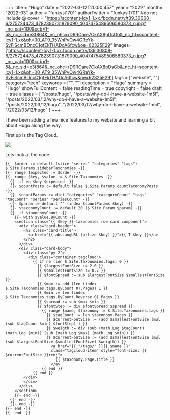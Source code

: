 +++
title = "Hugo"
date = "2022-03-12T20:00:45Z"
year = "2022"
month= "2022-03"
author = "funkysi1701"
authorTwitter = "funkysi1701" #do not include @
cover = "https://scontent-lcy1-1.xx.fbcdn.net/v/t39.30808-6/275724473_4782390731879090_4047475489506580373_n.jpg?_nc_cat=100&ccb=1-5&_nc_sid=e3f864&_nc_ohc=rD9ROare7CkAX8pDsGb&_nc_ht=scontent-lcy1-1.xx&oh=00_AT9_35WnPvOw4GReYk-SvFiScmBDncC1gfEkTHADcA6fcw&oe=62325F29"
images=['https://scontent-lcy1-1.xx.fbcdn.net/v/t39.30808-6/275724473_4782390731879090_4047475489506580373_n.jpg?_nc_cat=100&ccb=1-5&_nc_sid=e3f864&_nc_ohc=rD9ROare7CkAX8pDsGb&_nc_ht=scontent-lcy1-1.xx&oh=00_AT9_35WnPvOw4GReYk-SvFiScmBDncC1gfEkTHADcA6fcw&oe=62325F29']
tags = ["website", ""]
category="tech"
keywords = ["", ""]
description = "Hugo"
summary = "Hugo"
showFullContent = false
readingTime = true
copyright = false
draft = true
aliases = [
    "/posts/hugo",
    "/posts/why-do-i-have-a-website-1m5l",
    "/posts/2022/03/12/why-do-i-have-a-website-1m5l",
    "/posts/2022/03/12/hugo",
    "/2022/03/12/why-do-i-have-a-website-1m5l",
    "/2022/03/12/hugo"
]
+++

I have been adding a few nice features to my website and learning a bit about Hugo along the way.

First up is the Tag Cloud.

![](https://scontent-lcy1-1.xx.fbcdn.net/v/t39.30808-6/275724473_4782390731879090_4047475489506580373_n.jpg?_nc_cat=100&ccb=1-5&_nc_sid=e3f864&_nc_ohc=rD9ROare7CkAX8pDsGb&_nc_ht=scontent-lcy1-1.xx&oh=00_AT9_35WnPvOw4GReYk-SvFiScmBDncC1gfEkTHADcA6fcw&oe=62325F29)

Lets look at the code.

```
{{- $order := default (slice "series" "categories" "tags") $.Site.Params.sidebarTaxonomies -}}
{{- range $expected := $order -}}
{{- range $key, $value := $.Site.Taxonomies -}}
  {{- if eq $key $expected -}}
  {{- $countPosts := default false $.Site.Params.countTaxonomyPosts -}}
  {{- $countParams := dict "categories" "categoryCount" "tags" "tagCount" "series" "seriesCount" -}}
  {{- $param := default "" (index $countParams $key) -}}
  {{- $taxonomyCount := default 20 ($.Site.Param $param) -}}
  {{- if $taxonomyCount -}}
    {{- with $value.ByCount -}}
    <section class="{{ $key }}-taxonomies row card component">
      <div class="card-header">
        <h2 class="card-title">
          <a href="{{ absLangURL (urlize $key) }}">{{ T $key }}</a>
        </h2>
      </div>
      <div class="card-body">
        <div class="py-2">
          <div class="container tagcloud">
            {{ if ne (len $.Site.Taxonomies.tags) 0 }}
              {{ $largestFontSize := 2.0 }}
              {{ $smallestFontSize := 0.7 }}
              {{ $fontSpread := sub $largestFontSize $smallestFontSize }}
              {{ $max := add (len (index $.Site.Taxonomies.tags.ByCount 0).Pages) 1 }}
              {{ $min := len (index $.Site.Taxonomies.tags.ByCount.Reverse 0).Pages }}
              {{ $spread := sub $max $min }}
              {{ $fontStep := div $fontSpread $spread }}
                {{ range $name, $taxonomy := $.Site.Taxonomies.tags }}
                  {{ $tagCount := len $taxonomy.Pages }}
                  {{ $currentFontSize := (add $smallestFontSize (mul (sub $tagCount $min) $fontStep) ) }}
                  {{ $weigth := div (sub (math.Log $tagCount) (math.Log $min)) (sub (math.Log $max) (math.Log $min)) }}
                  {{ $currentFontSize := (add $smallestFontSize (mul (sub $largestFontSize $smallestFontSize) $weigth)) }}
                    <a href="{{ "/tags/" }}{{ $name }}" 
                    class="tagcloud-item" style="font-size: {{ $currentFontSize }}rem;">
                      {{ $taxonomy.Page.Title }}
                    </a>
                {{ end }}
            {{ end }}
        </div>
        </div>
      </div>
    </section>
    {{- end -}}
  {{- end -}}
  {{- end -}}
{{- end -}}
{{- end -}}
```
